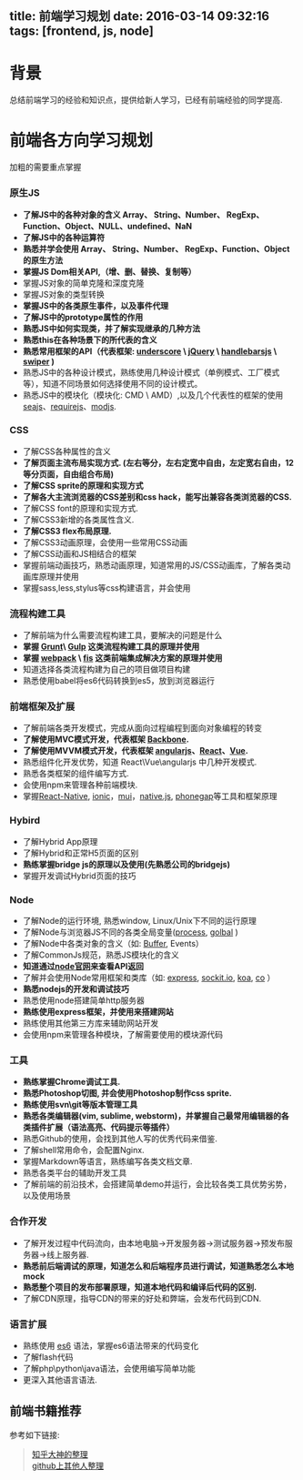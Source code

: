 title: 前端学习规划
date: 2016-03-14 09:32:16
tags: [frontend, js, node]
---

# 背景
总结前端学习的经验和知识点，提供给新人学习，已经有前端经验的同学提高.

# 前端各方向学习规划
加粗的需要重点掌握

### 原生JS
* **了解JS中的各种对象的含义 Array、 String、Number、 RegExp、Function、Object、NULL、undefined、NaN**
* **了解JS中的各种运算符**
* **熟悉并学会使用 Array、 String、Number、 RegExp、Function、Object 的原生方法**
* **掌握JS Dom相关API,（增、删、替换、复制等）**
* 掌握JS对象的简单克隆和深度克隆
* 掌握JS对象的类型转换
* **掌握JS中的各类原生事件，以及事件代理**
* **了解JS中的prototype属性的作用**
* **熟悉JS中如何实现类，并了解实现继承的几种方法**
* **熟悉this在各种场景下的所代表的含义**
* **熟悉常用框架的API（代表框架: [underscore](http://underscorejs.org/) \ [jQuery](https://github.com/jquery/jquery) \ [handlebarsjs](https://github.com/wycats/handlebars.js) \ [swiper](https://github.com/nolimits4web/Swiper) )**
* 熟悉JS中的各种设计模式，熟练使用几种设计模式（单例模式、工厂模式等），知道不同场景如何选择使用不同的设计模式。
* 熟悉JS中的模块化（模块化: CMD \ AMD）,以及几个代表性的框架的使用 [seajs](http://seajs.org/docs/)、[requirejs](http://www.requirejs.cn/)、[modjs](https://github.com/fex-team/mod).

### CSS
* 了解CSS各种属性的含义
* **了解页面主流布局实现方式. (左右等分，左右定宽中自由，左定宽右自由，12等分页面，自由组合布局)**
* **了解CSS sprite的原理和实现方式**
* **了解各大主流浏览器的CSS差别和css hack，能写出兼容各类浏览器的CSS.**
* 了解CSS font的原理和实现方式.
* 了解CSS3新增的各类属性含义.
* **了解CSS3 flex布局原理.**
* 了解CSS3动画原理，会使用一些常用CSS动画
* 了解CSS动画和JS相结合的框架
* 掌握前端动画技巧，熟悉动画原理，知道常用的JS/CSS动画库，了解各类动画库原理并使用
* 掌握sass,less,stylus等css构建语言，并会使用

### 流程构建工具
* 了解前端为什么需要流程构建工具，要解决的问题是什么
* **掌握 [Grunt](https://github.com/gruntjs/grunt)\ [Gulp](https://github.com/gulpjs/gulp) 这类流程构建工具的原理并使用**
* **掌握 [webpack](https://github.com/webpack/webpack) \ [fis](http://fis.baidu.com) 这类前端集成解决方案的原理并使用**
* 知道选择各类流程构建为自己的项目做项目构建
* 熟悉使用babel将es6代码转换到es5，放到浏览器运行

### 前端框架及扩展
* 了解前端各类开发模式，完成从面向过程编程到面向对象编程的转变
* **了解使用MVC模式开发，代表框架 [Backbone](https://github.com/jashkenas/backbone).**
* **了解使用MVVM模式开发，代表框架 [angularjs](https://github.com/angular/angular)、[React](https://github.com/facebook/react)、[Vue](https://github.com/vuejs/vue).**
* 熟悉组件化开发优势，知道 React\Vue\angularjs 中几种开发模式.
* 熟悉各类框架的组件编写方式.
* 会使用npm来管理各种前端模块.
* 掌握[React-Native](https://github.com/facebook/react-native), [ionic](https://github.com/driftyco/ionic)，[mui](https://github.com/dcloudio/mui)，[native.js](http://www.html5plus.org/doc/zh_cn/android.html), [phonegap](http://phonegap.com/)等工具和框架原理

### Hybird
* 了解Hybrid App原理
* 了解Hybrid和正常H5页面的区别
* **熟练掌握bridge js的原理以及使用(先熟悉公司的bridgejs)**
* 掌握开发调试Hybrid页面的技巧

### Node
* 了解Node的运行环境, 熟悉window, Linux/Unix下不同的运行原理
* 了解Node与浏览器JS不同的各类全局变量([process](https://nodejs.org/dist/latest-v5.x/docs/api/process.html), [golbal](https://nodejs.org/dist/latest-v5.x/docs/api/globals.html) )
* 了解Node中各类对象的含义（如: [Buffer](https://nodejs.org/dist/latest-v5.x/docs/api/buffer.html), Events）
* 了解CommonJs规范，熟悉JS模块化的含义
* **知道通过[node官网](http://nodejs.org)来查看API返回**
* 了解并会使用Node常用框架和类库（如: [express](https://github.com/expressjs/express), [sockit.io](http://socket.io/), [koa](https://github.com/koajs/koa), [co](https://github.com/tj/co) ）
* **熟悉nodejs的开发和调试技巧**
* 熟悉使用node搭建简单http服务器
* **熟练使用express框架，并使用来搭建网站**
* 熟练使用其他第三方库来辅助网站开发
* 会使用npm来管理各种模块，了解需要使用的模块源代码

### 工具
* **熟练掌握Chrome调试工具.**
* **熟悉Photoshop切图, 并会使用Photoshop制作css sprite.**
* **熟练使用svn\git等版本管理工具**
* **熟悉各类编辑器(vim, sublime, webstorm)，并掌握自己最常用编辑器的各类插件扩展（语法高亮、代码提示等插件）**
* 熟悉Github的使用，会找到其他人写的优秀代码来借鉴.
* 了解shell常用命令，会配置Nginx.
* 掌握Markdown等语言，熟练编写各类文档文章.
* 熟悉各类平台的辅助开发工具
* 了解前端的前沿技术，会搭建简单demo并运行，会比较各类工具优势劣势，以及使用场景

### 合作开发
* 了解开发过程中代码流向，由本地电脑->开发服务器->测试服务器->预发布服务器->线上服务器.
* **熟悉前后端调试的原理，知道怎么和后端程序员进行调试，知道熟悉怎么本地mock**
* **熟悉整个项目的发布部署原理，知道本地代码和编译后代码的区别.**
* 了解CDN原理，指导CDN的带来的好处和弊端，会发布代码到CDN.

### 语言扩展
* 熟练使用 [es6](https://babeljs.io/docs/learn-es2015/) 语法，掌握es6语法带来的代码变化
* 了解flash代码
* 了解php\python\java语法，会使用编写简单功能
* 更深入其他语言语法.

## 前端书籍推荐
参考如下链接: 
> [知乎大神的整理](https://www.zhihu.com/question/19809484)   
> [github上其他人整理](https://github.com/lisposter/frontend-books)